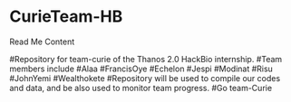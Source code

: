 # CurieTeam-HB


Read Me Content

#Repository for team-curie of the Thanos 2.0 HackBio internship.
#Team members include 
  #Alaa
  #FrancisOye
  #Echelon
  #Jespi
  #Modinat
  #Risu
  #JohnYemi
  #Wealthokete
#Repository will be used to compile our codes and data, and be also used to monitor team progress.
#Go team-Curie
